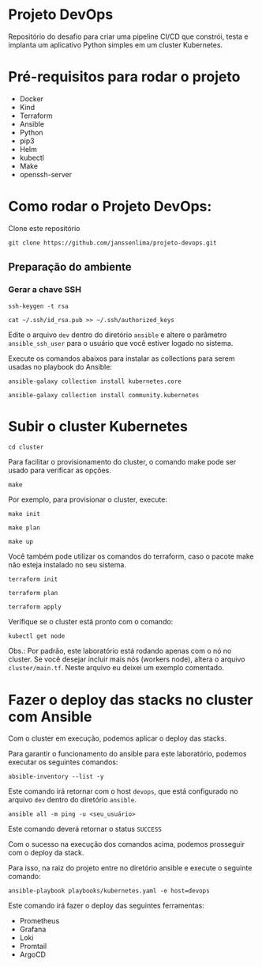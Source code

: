 # Projeto DevOps
Repositório do desafio para criar uma pipeline CI/CD que constrói, testa e implanta um aplicativo Python simples em um cluster Kubernetes.

# Pré-requisitos para rodar o projeto
- Docker
- Kind
- Terraform
- Ansible
- Python
- pip3
- Helm
- kubectl
- Make
- openssh-server

# Como rodar o Projeto DevOps:
Clone este repositório

`git clone https://github.com/janssenlima/projeto-devops.git`

## Preparação do ambiente
### Gerar a chave SSH
`ssh-keygen -t rsa`

`cat ~/.ssh/id_rsa.pub >> ~/.ssh/authorized_keys`

Edite o arquivo ```dev``` dentro do diretório ```ansible``` e altere o parâmetro ```ansible_ssh_user``` para o usuário que você estiver logado no sistema.

Execute os comandos abaixos para instalar as collections para serem usadas no playbook do Ansible:

`ansible-galaxy collection install kubernetes.core`

`ansible-galaxy collection install community.kubernetes`

# Subir o cluster Kubernetes

`cd cluster`

Para facilitar o provisionamento do cluster, o comando make pode ser usado para verificar as opções.

`make`

Por exemplo, para provisionar o cluster, execute:

`make init`

`make plan`

`make up`

Você também pode utilizar os comandos do terraform, caso o pacote make não esteja instalado no seu sistema.

`terraform init`

`terraform plan`

`terraform apply`

Verifique se o cluster está pronto com o comando:

`kubectl get node`

Obs.: Por padrão, este laboratório está rodando apenas com o nó no cluster. Se você desejar incluir mais nós (workers node), altera o arquivo ```cluster/main.tf```. Neste arquivo eu deixei um exemplo comentado.

# Fazer o deploy das stacks no cluster com Ansible

Com o cluster em execução, podemos aplicar o deploy das stacks.

Para garantir o funcionamento do ansible para este laboratório, podemos executar os seguintes comandos:

`absible-inventory --list -y`

Este comando irá retornar com o host ```devops```, que está configurado no arquivo ```dev``` dentro do diretório ```ansible```.

```ansible all -m ping -u <seu_usuário>```

Este comando deverá retornar o status ```SUCCESS```

Com o sucesso na execução dos comandos acima, podemos prosseguir com o deploy da stack.

Para isso, na raiz do projeto entre no diretório ansible e execute o seguinte comando:

`ansible-playbook playbooks/kubernetes.yaml -e host=devops`

Este comando irá fazer o deploy das seguintes ferramentas:
- Prometheus
- Grafana
- Loki
- Promtail
- ArgoCD